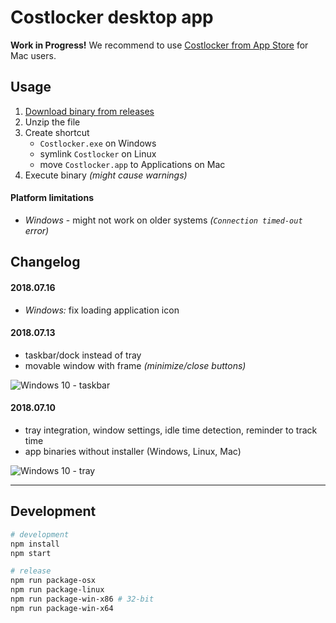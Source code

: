 
# Costlocker desktop app

**Work in Progress!**
We recommend to use [Costlocker from App Store](https://blog.costlocker.com/45af1ab4fcb8) for Mac users.

## Usage

1. [Download binary from releases](https://github.com/costlocker/desktop/releases)
1. Unzip the file
1. Create shortcut
    * `Costlocker.exe` on Windows
    * symlink `Costlocker` on Linux
    * move `Costlocker.app` to Applications on Mac
1. Execute binary _(might cause warnings)_

#### Platform limitations

* _Windows_ - might not work on older systems _(`Connection timed-out` error)_

## Changelog

#### 2018.07.16

* _Windows:_ fix loading application icon

#### 2018.07.13

* taskbar/dock instead of tray
* movable window with frame _(minimize/close buttons)_

![Windows 10 - taskbar](https://user-images.githubusercontent.com/7994022/42687619-a8a293e4-8699-11e8-9228-5ddabb340c2a.png)

#### 2018.07.10

* tray integration, window settings, idle time detection, reminder to track time
* app binaries without installer (Windows, Linux, Mac)

![Windows 10 - tray](https://user-images.githubusercontent.com/7994022/42493819-aa900fc4-841e-11e8-8e53-01c9e46ab148.png)

---

## Development

```bash
# development
npm install
npm start

# release
npm run package-osx
npm run package-linux
npm run package-win-x86 # 32-bit
npm run package-win-x64
```
